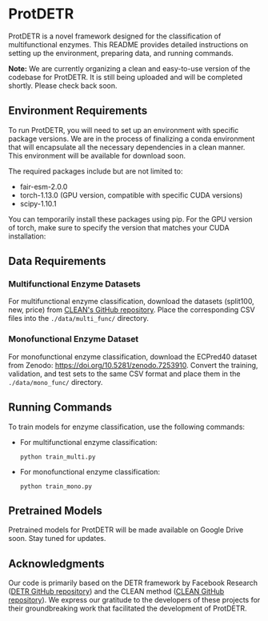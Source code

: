 # ProtDETR

ProtDETR is a novel framework designed for the classification of multifunctional enzymes. This README provides detailed instructions on setting up the environment, preparing data, and running commands.

**Note:** We are currently organizing a clean and easy-to-use version of the codebase for ProtDETR. It is still being uploaded and will be completed shortly. Please check back soon.

## Environment Requirements

To run ProtDETR, you will need to set up an environment with specific package versions. We are in the process of finalizing a conda environment that will encapsulate all the necessary dependencies in a clean manner. This environment will be available for download soon.

The required packages include but are not limited to:

- fair-esm-2.0.0
- torch-1.13.0 (GPU version, compatible with specific CUDA versions)
- scipy-1.10.1

You can temporarily install these packages using pip. For the GPU version of torch, make sure to specify the version that matches your CUDA installation:

## Data Requirements

### Multifunctional Enzyme Datasets

For multifunctional enzyme classification, download the datasets (split100, new, price) from [CLEAN's GitHub repository](https://github.com/tttianhao/CLEAN). Place the corresponding CSV files into the `./data/multi_func/` directory.

### Monofunctional Enzyme Dataset

For monofunctional enzyme classification, download the ECPred40 dataset from Zenodo: <https://doi.org/10.5281/zenodo.7253910>. Convert the training, validation, and test sets to the same CSV format and place them in the `./data/mono_func/` directory.

## Running Commands

To train models for enzyme classification, use the following commands:

- For multifunctional enzyme classification:

      python train_multi.py

- For monofunctional enzyme classification:

      python train_mono.py

## Pretrained Models

Pretrained models for ProtDETR will be made available on Google Drive soon. Stay tuned for updates.

## Acknowledgments

Our code is primarily based on the DETR framework by Facebook Research ([DETR GitHub repository](https://github.com/facebookresearch/detr)) and the CLEAN method ([CLEAN GitHub repository](https://github.com/tttianhao/CLEAN)). We express our gratitude to the developers of these projects for their groundbreaking work that facilitated the development of ProtDETR.